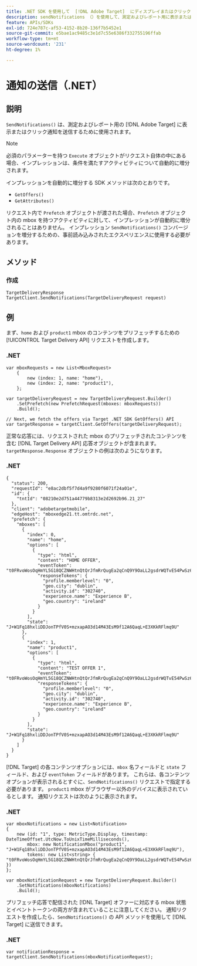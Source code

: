```yaml
---
title: .NET SDK を使用して  [!DNL Adobe Target]  にディスプレイまたはクリック通知を送信
description: sendNotifications （）を使用して、測定およびレポート用に表示またはクリック通知を送信する方法  [!DNL Adobe Target]  説明します。
feature: APIs/SDKs
exl-id: 724e787c-af53-4152-8b20-136f7b5452e1
source-git-commit: e5bae1ac9485c3e1d7c55e6386f332755196ffab
workflow-type: tm+mt
source-wordcount: '231'
ht-degree: 1%

---
```


# 通知の送信（.NET）

## 説明

`SendNotifications()` は、測定およびレポート用の [!DNL Adobe Target] に表示またはクリック通知を送信するために使用されます。

>[!NOTE]
>
>必須のパラメーターを持つ `Execute` オブジェクトがリクエスト自体の中にある場合、インプレッションは、条件を満たすアクティビティについて自動的に増分されます。

インプレッションを自動的に増分する SDK メソッドは次のとおりです。

* `GetOffers()`
* `GetAttributes()`

リクエスト内で `Prefetch` オブジェクトが渡された場合、`Prefetch` オブジェクト内の mbox を持つアクティビティに対して、インプレッションが自動的に増分されることはありません。 インプレッション `SendNotifications()` コンバージョンを増分するための、事前読み込みされたエクスペリエンスに使用する必要があります。

## メソッド

### 作成

```dotnet {line-numbers="true"}
TargetDeliveryResponse TargetClient.SendNotifications(TargetDeliveryRequest request)
```

## 例

まず、`home` および `product1` mbox のコンテンツをプリフェッチするための [!UICONTROL Target Delivery API] リクエストを作成します。

### \.NET

```dotnet {line-numbers="true"}
var mboxRequests = new List<MboxRequest>
    {
        new (index: 1, name: "home"),
        new (index: 2, name: "product1"),
    };

var targetDeliveryRequest = new TargetDeliveryRequest.Builder()
    .SetPrefetch(new PrefetchRequest(mboxes: mboxRequests))
    .Build();

// Next, we fetch the offers via Target .NET SDK GetOffers() API
var targetResponse = targetClient.GetOffers(targetDeliveryRequest);
```

正常な応答には、リクエストされた mbox のプリフェッチされたコンテンツを含む [!DNL Target Delivery API] 応答オブジェクトが含まれます。 `targetResponse.Response` オブジェクトの例は次のようになります。

### \.NET

```dotnet {line-numbers="true"}
{
  "status": 200,
  "requestId": "e8ac2dbf5f7d4a9f9280f6071f24a01e",
  "id": {
    "tntId": "08210e2d751a44779b8313e2d2692b96.21_27"
  },
  "client": "adobetargetmobile",
  "edgeHost": "mboxedge21.tt.omtrdc.net",
  "prefetch": {
    "mboxes": [
      {
        "index": 0,
        "name": "home",
        "options": [
          {
            "type": "html",
            "content": "HOME OFFER",
            "eventToken": "t0FRvoWosOqHmYL5G18QCZNWHtnQtQrJfmRrQugEa2qCnQ9Y9OaLL2gsdrWQTvE54PwSz67rmXWmSnkXpSSS2Q==",
            "responseTokens": {
              "profile.memberlevel": "0",
              "geo.city": "dublin",
              "activity.id": "302740",
              "experience.name": "Experience B",
              "geo.country": "ireland"
            }
          }
        ],
        "state": "J+W1Fq18hxliDDJonTPfV0S+mzxapAO3d14M43EsM9f12A6QaqL+E3XKkRFlmq9U"
      },
      {
        "index": 1,
        "name": "product1",
        "options": [
          {
            "type": "html",
            "content": "TEST OFFER 1",
            "eventToken": "t0FRvoWosOqHmYL5G18QCZNWHtnQtQrJfmRrQugEa2qCnQ9Y9OaLL2gsdrWQTvE54PwSz67rmXWmSnkXpSSS2Q==",
            "responseTokens": {
              "profile.memberlevel": "0",
              "geo.city": "dublin",
              "activity.id": "302740",
              "experience.name": "Experience B",
              "geo.country": "ireland"
            }
          }
        ],
        "state": "J+W1Fq18hxliDDJonTPfV0S+mzxapAO3d14M43EsM9f12A6QaqL+E3XKkRFlmq9U"
      }
    ]
  }
}
```

[!DNL Target] の各コンテンツオプションには、`mbox` 名フィールドと `state` フィールド、および `eventToken` フィールドがあります。 これらは、各コンテンツオプションが表示されるとすぐに、`SendNotifications()` リクエストで指定する必要があります。 `product1` mbox がブラウザー以外のデバイスに表示されているとします。 通知リクエストは次のように表示されます。

### \.NET

```dotnet {line-numbers="true"}
var mboxNotifications = new List<Notification>
{
    new (id: "1", type: MetricType.Display, timestamp: DateTimeOffset.UtcNow.ToUnixTimeMilliseconds(),
        mbox: new NotificationMbox("product1", "J+W1Fq18hxliDDJonTPfV0S+mzxapAO3d14M43EsM9f12A6QaqL+E3XKkRFlmq9U"),
        tokens: new List<string> { "t0FRvoWosOqHmYL5G18QCZNWHtnQtQrJfmRrQugEa2qCnQ9Y9OaLL2gsdrWQTvE54PwSz67rmXWmSnkXpSSS2Q==" })
}; 

var mboxNotificationRequest = new TargetDeliveryRequest.Builder()
    .SetNotifications(mboxNotifications)
    .Build();
```

プリフェッチ応答で配信された [!DNL Target] オファーに対応する mbox 状態とイベントトークンの両方が含まれていることに注意してください。 通知リクエストを作成したら、`SendNotifications()` の API メソッドを使用して [!DNL Target] に送信できます。

### \.NET

```dotnet {line-numbers="true"}
var notificationResponse = targetClient.SendNotifications(mboxNotificationRequest);
```

